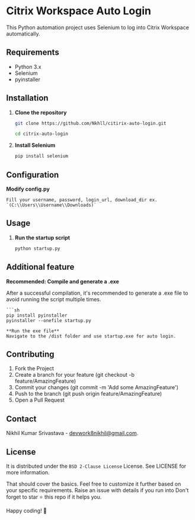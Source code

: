 # Citrix Workspace Auto Login

This Python automation project uses Selenium to log into Citrix Workspace automatically.

## Requirements

- Python 3.x
- Selenium
- pyinstaller

## Installation

1. **Clone the repository**
    ```sh
    git clone https://github.com/Nkhll/citirix-auto-login.git

   cd citrix-auto-login

2. **Install Selenium**
    ```sh
    pip install selenium

## Configuration

**Modify config.py**

    Fill your username, password, login_url, download_dir ex. `(C:\\Users\\Username\\Downloads)`

## Usage

1. **Run the startup script**
    ```sh
    python startup.py

## Additional feature

**Recommended: Compile and generate a .exe**

After a successful compilation, it's recommended to generate a .exe file to avoid running the script multiple times.

    ```sh
    pip install pyinstaller
    pyinstaller --onefile startup.py

    **Run the exe file**
    Navigate to the /dist folder and use startup.exe for auto login.

## Contributing

1. Fork the Project
2. Create a branch for your feature (git checkout -b feature/AmazingFeature)
3. Commit your changes (git commit -m 'Add some AmazingFeature')
4. Push to the branch (git push origin feature/AmazingFeature)
5. Open a Pull Request

## Contact
Nikhil Kumar Srivastava - devwork8nikhil@gmail.com.

## License
It is distributed under the `BSD 2-Clause License` License. See LICENSE for more information.

That should cover the basics. Feel free to customize it further based on your specific requirements.
Raise an issue with details if you run into
Don't forget to star ⭐ this repo if it helps you.

Happy coding! 🚀

